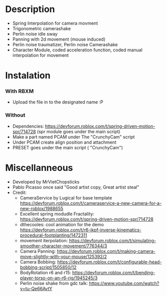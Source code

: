 # Description
- Spring Interpolation for camera movment
- Trigonometric camerashake
- Perlin noise idle sway
- Panning with 2d movement (mouse induced)
- Perlin noise traumatizer, Perlin noise Camerashake
- Character Module, coded acceleration function, coded manual interpolation for movement

# Instalation
### With RBXM
- Upload the file in to the designated name :P
### Without
- Dependencies: https://devforum.roblox.com/t/spring-driven-motion-spr/714728 (spr module goes under the main script)
- Make a part named PCAM under The "CrunchyCam" script
- Under PCAM create align position and attachment
- PRESET goes under the main script ( "CrunchyCam")

# Miscellanneous
- Developed by MrVietChopsticks
- Pablo Picasso once said "Good artist copy, Great artist steal"
- Credit:
  - CameraService by Lugical for base template https://devforum.roblox.com/t/cameraservice-a-new-camera-for-a-new-roblox/1988655
  - Excellent spring modudle Fractality: https://devforum.roblox.com/t/spring-driven-motion-spr/714728
  - dthecooles: cool animation for the demo https://devforum.roblox.com/t/r6-ikpf-inverse-kinematics-procedural-footplanting/1472311
  - movement iterpolation: https://devforum.roblox.com/t/simulating-smoother-character-movement/776344/3
  - Camera Panning: https://devforum.roblox.com/t/making-camera-move-slightly-with-your-mouse/125392/2
  - Camera Bobbing: https://devforum.roblox.com/t/configurable-head-bobbing-script/1505850/12
  - BodyRotation r6 and r15: https://devforum.roblox.com/t/bending-player-torso-on-an-r6-rig/1945245/3
  - Perlin noise shake from gdc talk: https://www.youtube.com/watch?v=tu-Qe66AvtY
